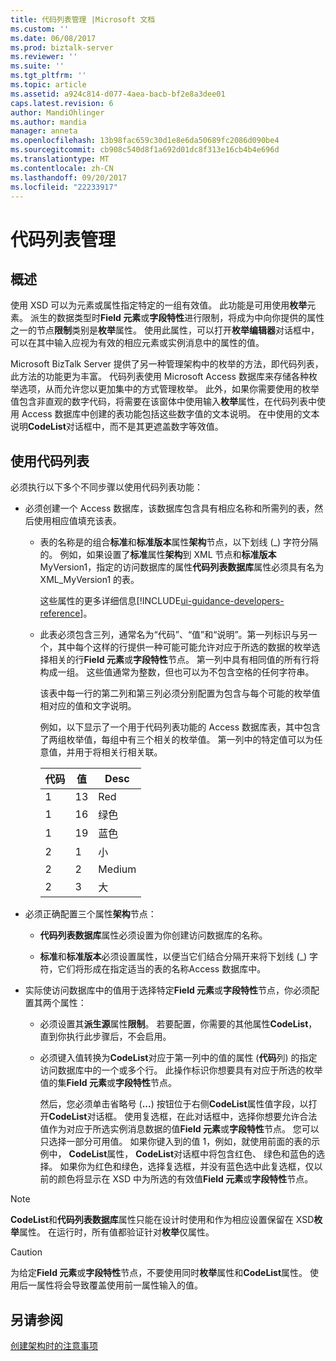```yaml
---
title: 代码列表管理 |Microsoft 文档
ms.custom: ''
ms.date: 06/08/2017
ms.prod: biztalk-server
ms.reviewer: ''
ms.suite: ''
ms.tgt_pltfrm: ''
ms.topic: article
ms.assetid: a924c814-d077-4aea-bacb-bf2e8a3dee01
caps.latest.revision: 6
author: MandiOhlinger
ms.author: mandia
manager: anneta
ms.openlocfilehash: 13b98fac659c30d1e8e6da50689fc2086d090be4
ms.sourcegitcommit: cb908c540d8f1a692d01dc8f313e16cb4b4e696d
ms.translationtype: MT
ms.contentlocale: zh-CN
ms.lasthandoff: 09/20/2017
ms.locfileid: "22233917"
---
```

# <a name="code-list-management"></a>代码列表管理

## <a name="overview"></a>概述
使用 XSD 可以为元素或属性指定特定的一组有效值。 此功能是可用使用**枚举**元素。 派生的数据类型时**Field 元素**或**字段特性**进行限制，将成为中向你提供的属性之一的节点**限制**类别是**枚举**属性。 使用此属性，可以打开**枚举编辑器**对话框中，可以在其中输入应视为有效的相应元素或实例消息中的属性的值。  
  
 Microsoft BizTalk Server 提供了另一种管理架构中的枚举的方法，即代码列表，此方法的功能更为丰富。 代码列表使用 Microsoft Access 数据库来存储各种枚举选项，从而允许您以更加集中的方式管理枚举。 此外，如果你需要使用的枚举值包含非直观的数字代码，将需要在该窗体中使用输入**枚举**属性，在代码列表中使用 Access 数据库中创建的表功能包括这些数字值的文本说明。 在中使用的文本说明**CodeList**对话框中，而不是其更遮盖数字等效值。  

## <a name="use-the-code-list"></a>使用代码列表  
 必须执行以下多个不同步骤以使用代码列表功能：  
  
-   必须创建一个 Access 数据库，该数据库包含具有相应名称和所需列的表，然后使用相应值填充该表。  
  
    -   表的名称是的组合**标准**和**标准版本**属性**架构**节点，以下划线 (_) 字符分隔的。 例如，如果设置了**标准**属性**架构**到 XML 节点和**标准版本**MyVersion1，指定的访问数据库的属性**代码列表数据库**属性必须具有名为 XML_MyVersion1 的表。  
  
        这些属性的更多详细信息[!INCLUDE[ui-guidance-developers-reference](../includes/ui-guidance-developers-reference.md)]。

    -   此表必须包含三列，通常名为“代码”、“值”和“说明”。第一列标识与另一个，其中每个这样的行提供一种可能可能允许对应于所选的数据的枚举选择相关的行**Field 元素**或**字段特性**节点。 第一列中具有相同值的所有行将构成一组。 这些值通常为整数，但也可以为不包含空格的任何字符串。  
  
         该表中每一行的第二列和第三列必须分别配置为包含与每个可能的枚举值相对应的值和文字说明。  
  
         例如，以下显示了一个用于代码列表功能的 Access 数据库表，其中包含了两组枚举值，每组中有三个相关的枚举值。 第一列中的特定值可以为任意值，并用于将相关行相关联。  
  
        |代码|值|Desc|  
        |----------|-----------|----------|  
        |1|13|Red|  
        |1|16|绿色|  
        |1|19|蓝色|  
        |2|1|小|  
        |2|2|Medium|  
        |2|3|大|  
  
-   必须正确配置三个属性**架构**节点：  
  
    -   **代码列表数据库**属性必须设置为你创建访问数据库的名称。  
  
    -   **标准**和**标准版本**必须设置属性，以便当它们结合分隔开来将下划线 (_) 字符，它们将形成在指定适当的表的名称Access 数据库中。  
  
-   实际使访问数据库中的值用于选择特定**Field 元素**或**字段特性**节点，你必须配置其两个属性：  
  
    -   必须设置其**派生源**属性**限制**。 若要配置，你需要的其他属性**CodeList**，直到你执行此步骤后，不会启用。  
  
    -   必须键入值转换为**CodeList**对应于第一列中的值的属性 (**代码**列) 的指定访问数据库中的一个或多个行。 此操作标识你想要具有对应于所选的枚举值的集**Field 元素**或**字段特性**节点。  
  
         然后，您必须单击省略号 (**...**) 按钮位于右侧**CodeList**属性值字段，以打开**CodeList**对话框。 使用复选框，在此对话框中，选择你想要允许合法值作为对应于所选实例消息数据的值**Field 元素**或**字段特性**节点。 您可以只选择一部分可用值。 如果你键入到的值 1，例如，就使用前面的表的示例中， **CodeList**属性， **CodeList**对话框中将包含红色、 绿色和蓝色的选择。 如果你为红色和绿色，选择复选框，并没有蓝色选中此复选框，仅以前的颜色将显示在 XSD 中为所选的有效值**Field 元素**或**字段特性**节点。  
  
> [!NOTE]
>  **CodeList**和**代码列表数据库**属性只能在设计时使用和作为相应设置保留在 XSD**枚举**属性。 在运行时，所有值都验证针对**枚举**仅属性。  
  
> [!CAUTION]
>  为给定**Field 元素**或**字段特性**节点，不要使用同时**枚举**属性和**CodeList**属性。 使用后一属性将会导致覆盖使用前一属性输入的值。  
  
## <a name="see-also"></a>另请参阅  
 [创建架构时的注意事项](../core/considerations-when-creating-schemas.md)